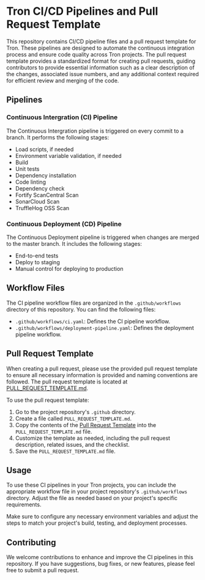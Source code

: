 # Tron CI/CD Pipelines and Pull Request Template

This repository contains CI/CD pipeline files and a pull request template for Tron. These pipelines are designed to automate the continuous integration process and ensure code quality across Tron projects. The pull request template provides a standardized format for creating pull requests, guiding contributors to provide essential information such as a clear description of the changes, associated issue numbers, and any additional context required for efficient review and merging of the code.

## Pipelines

### Continuous Intergration (CI) Pipeline

The Continuous Intergration pipeline is triggered on every commit to a branch. It performs the following stages:

- Load scripts, if needed
- Environment variable validation, if needed
- Build
- Unit tests
- Dependency installation
- Code linting
- Dependency check
- Fortify ScanCentral Scan
- SonarCloud Scan
- TruffleHog OSS Scan

### Continuous Deployment (CD) Pipeline

The Continuous Deployment pipeline is triggered when changes are merged to the master branch. It includes the following stages:

- End-to-end tests
- Deploy to staging
- Manual control for deploying to production

## Workflow Files

The CI pipeline workflow files are organized in the `.github/workflows` directory of this repository. You can find the following files:

- `.github/workflows/ci.yaml`: Defines the CI pipeline workflow.
- `.github/workflows/deployment-pipeline.yaml`: Defines the deployment pipeline workflow.

## Pull Request Template

When creating a pull request, please use the provided pull request template to ensure all necessary information is provided and naming conventions are followed. The pull request template is located at [PULL_REQUEST_TEMPLATE.md](./.github/PULL_REQUEST_TEMPLATE.md).

To use the pull request template:

1. Go to the project repository's `.github` directory.
2. Create a file called `PULL_REQUEST_TEMPLATE.md`.
3. Copy the contents of the [Pull Request Template](./.github/PULL_REQUEST_TEMPLATE.md) into the `PULL_REQUEST_TEMPLATE.md` file.
4. Customize the template as needed, including the pull request description, related issues, and the checklist.
5. Save the `PULL_REQUEST_TEMPLATE.md` file.

## Usage

To use these CI pipelines in your Tron projects, you can include the appropriate workflow file in your project repository's `.github/workflows` directory. Adjust the file as needed based on your project's specific requirements.

Make sure to configure any necessary environment variables and adjust the steps to match your project's build, testing, and deployment processes.

## Contributing

We welcome contributions to enhance and improve the CI pipelines in this repository. If you have suggestions, bug fixes, or new features, please feel free to submit a pull request.

